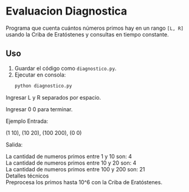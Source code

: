 
# Evaluacion Diagnostica 

Programa que cuenta cuántos números primos hay en un rango `[L, R]` usando la Criba de Eratóstenes y consultas en tiempo constante.

## Uso

1. Guardar el código como `diagnostico.py`.
2. Ejecutar en consola:
   ```bash
   python diagnostico.py
Ingresar L y R separados por espacio.

Ingresar 0 0 para terminar.

Ejemplo
Entrada:

(1 10), 
(10 20),
(100 200),
(0 0)  

Salida:


La cantidad de numeros primos entre 1 y 10 son: 4  
La cantidad de numeros primos entre 10 y 20 son: 4  
La cantidad de numeros primos entre 100 y 200 son: 21  
Detalles técnicos  
Preprocesa los primos hasta 10^6 con la Criba de Eratóstenes.